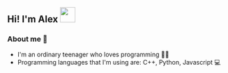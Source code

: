 <h2>Hi! I'm Alex <img src="https://media.giphy.com/media/hvRJCLFzcasrR4ia7z/giphy.gif" width="35"></h2>
<h3>About me 👀</h3>
<ul>
  <li>I'm an ordinary teenager who loves programming 👨‍💻</li>
  <li>Programming languages that I'm using are: C++, Python, Javascript 💻</li>
</ul>

<!---
alexnguyen104/alexnguyen104 is a ✨ special ✨ repository because its `README.md` (this file) appears on your GitHub profile.
You can click the Preview link to take a look at your changes.
--->
